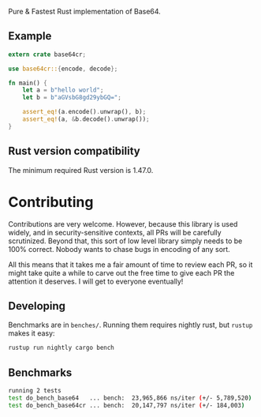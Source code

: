 Pure & Fastest Rust implementation of Base64.

Example
---

```rust
extern crate base64cr;

use base64cr::{encode, decode};

fn main() {
    let a = b"hello world";
    let b = b"aGVsbG8gd29ybGQ=";

    assert_eq!(a.encode().unwrap(), b);
    assert_eq!(a, &b.decode().unwrap());
}
```

Rust version compatibility
---

The minimum required Rust version is 1.47.0.

# Contributing

Contributions are very welcome. However, because this library is used widely, and in security-sensitive contexts, all PRs will be carefully scrutinized. Beyond that, this sort of low level library simply needs to be 100% correct. Nobody wants to chase bugs in encoding of any sort.

All this means that it takes me a fair amount of time to review each PR, so it might take quite a while to carve out the free time to give each PR the attention it deserves. I will get to everyone eventually!

Developing
---

Benchmarks are in `benches/`. Running them requires nightly rust, but `rustup` makes it easy:

```bash
rustup run nightly cargo bench
```

Benchmarks
---

```bash
running 2 tests
test do_bench_base64   ... bench:  23,965,866 ns/iter (+/- 5,789,520)
test do_bench_base64cr ... bench:  20,147,797 ns/iter (+/- 184,003)
```